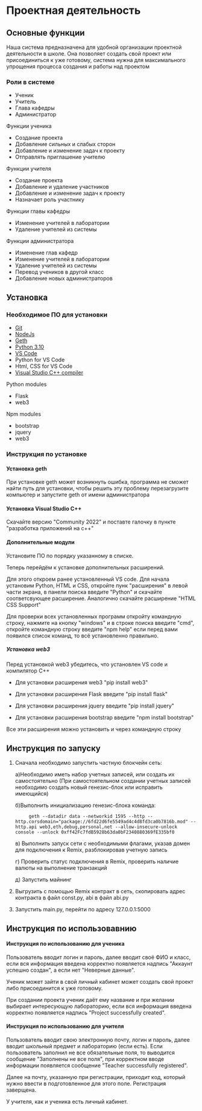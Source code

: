 # Проектная деятельность

## Основные функции

Наша система предназначена для удобной организации проектной деятельности в школе. Она позволяет создать свой проект или присоединиться к уже готовому, система нужна для максимального упрощения процесса создания и работы над проектом

### Роли в системе

* Ученик
* Учитель
* Глава кафедры 
* Администратор


Функции ученика

* Создание проекта
* Добавление сильных и слабых сторон
* Добавление и изменение задач к проекту
* Отправлять приглашение учителю    


Функции учителя

* Создание проекта
* Добавление и удаление участников
* Добавление и изменение задач к проекту
* Назначает роль участнику 


Функции главы кафедры

* Изменение  учителей в лаборатории
* Удаление учителей из системы


Функции администратора

* Изменение глав кафедр
* Изменение  учителей в лаборатории
* Удаление учителей из системы
* Перевод учеников в другой класс
* Добавление новых администраторов



## Установка 

### Необходимое ПО для установки

* [Git](https://git-scm.com/download/win)
* [NodeJs](https://nodejs.org/ru/download/)
* [Geth](https://geth.ethereum.org/downloads/)
* [Python 3.10](https://www.python.org/downloads/)
* [VS Code](https://code.visualstudio.com/download)
* Python for VS Code
* Html, CSS for VS Code
* [Visual Studio C++ compiler](https://visualstudio.microsoft.com/ru/vs/features/cplusplus/)

Python modules

* Flask
* web3

Npm modules

* bootstrap
* jquery
* web3

### Инструкция по установке

#### Установка geth
При установке geth может возникнуть ошибка, программа не сможет найти путь для установки, чтобы решить эту проблему перезагрузите компьютер и запустите geth от имени администратора

#### Установка Visual Studio C++
Cкачайте версию "Community 2022" и поставте галочку в пункте 
"разработка приложений на c++"

#### Дополнительные модули
Установите ПО по порядку указанному в списке.

Теперь перейдём к установке дополнительных расширений.

Для этого откроем ранее установленный VS code.
Для начала установим Python, HTML и CSS, откройте пунк "расширения" в левой части экрана, в панели поиска введите "Python" и скачайте соответсвующее расширение. Аналогично скачайте расширение "HTML CSS Support"

Для проверки всех установленных программ откройту командную строку, нажмите на кнопку "windows" и в строке поиска введите "cmd", откройте командную строку введите "npm help" если перед вами появился список команд, то всё установленно правильно.


##### Установка web3
Перед установкой web3 убедитесь, что установлен VS code и компилятор С++

* Для установки расширения web3 "pip install web3"



* Для установки расширения Flask введите "pip install flask"
* Для установки расширения jquery введите "pip install jquery"
* Для установки расширения bootstrap введите "npm install bootstrap"

Все эти расширения можно установить и через командную строку



## Инструкция по запуску
1) Сначала необходимо запустить частную блокчейн сеть:

   а)Необходимо иметь набор учетных записей, или создать их самостоятельно (При   самостоятельном создании учетных записей необходимо создать новый генезис-блок или исправить имеющийся)

   б)Выполнить инициализацию генезис-блока 
  команда:
  
            geth --datadir data --networkid 1595 --http --http.corsdomain="package://6fd22d6fe5549ad4c4d8fd3ca0b7816b.mod" --http.api web3,eth,debug,personal,net --allow-insecure-unlock console --unlock 0xff42Fc7fdB5928b63da0bF2340880369fE335bf0

   в) Выполнить запуск сети с необходимыми флагами, указав домен для подключения к Remix, разблокировав учетную запись
            

   г) Проверить статус подключения в Remix, проверить наличие валюты на выполнение транзакций
    
   д) Запустить майнинг

2) Выгрузить с помощью Remix контракт в сеть, скопировать адрес контракта в файл const.py, abi в файл abi.py

3) Запустить main.py, перейти по адресу 127.0.0.1:5000

## Инструкция по использовавнию

#### Инструкция по использованию для ученика
Пользователь вводит логин и пароль, далее вводит своё ФИО и класс, если вся информация введена корректно появляется надпись "Аккаунт успешно создан", а если нет "Неверные данные".

Ученик может зайти в свой личный кабинет может создать свой проект либо присоединится к уже готовому.

При создании проекта ученик даёт ему название и при желании выбирает интересующую лабораторию, если вся информация введена корректно появляется  надпись "Project successfully created".


#### Инструкция по использованию для учителя
Пользователь вводит свою электронную почту, логин и пароль, далее вводит школьный предмет и лабораторию (если есть). Если пользователь заполнил не все обязательные поля, то выводится сообщение "Заполнены не все поля", при корректном вводе информации появляется сообщение "Teacher successfully registered".

Далее на почту, указанную при регистрации, приходит код, который нужно ввести в подготовленное для этого поле. Регистрация заверщена.

У учителя, как и ученика есть личный кабинет.